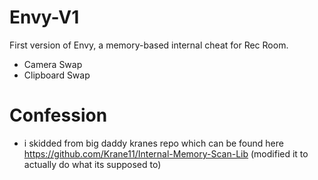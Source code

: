 # Envy-V1

First version of Envy, a memory-based internal cheat for Rec Room.

- Camera Swap
- Clipboard Swap

# Confession

- i skidded from big daddy kranes repo which can be found here https://github.com/Krane11/Internal-Memory-Scan-Lib (modified it to actually do what its supposed to)
